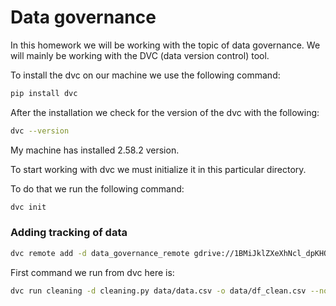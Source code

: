 # Data governance

In this homework we will be working with the topic of data governance. 
We will mainly be working with the DVC (data version control) tool.

To install the dvc on our machine we use the following command:
```bash
pip install dvc
```

After the installation we check for the version of the dvc with the following:

```bash
dvc --version
```

My machine has installed 2.58.2 version.

To start working with dvc we must initialize it in this particular directory.

To do that we run the following command:

```bash
dvc init
```

### Adding tracking of data

```bash
dvc remote add -d data_governance_remote gdrive://1BMiJklZXeXhNcl_dpKHObb__A2SUVnRT
```

First command we run from dvc here is:

```bash
dvc run cleaning -d cleaning.py data/data.csv -o data/df_clean.csv --no-exec python cleaning.py
```